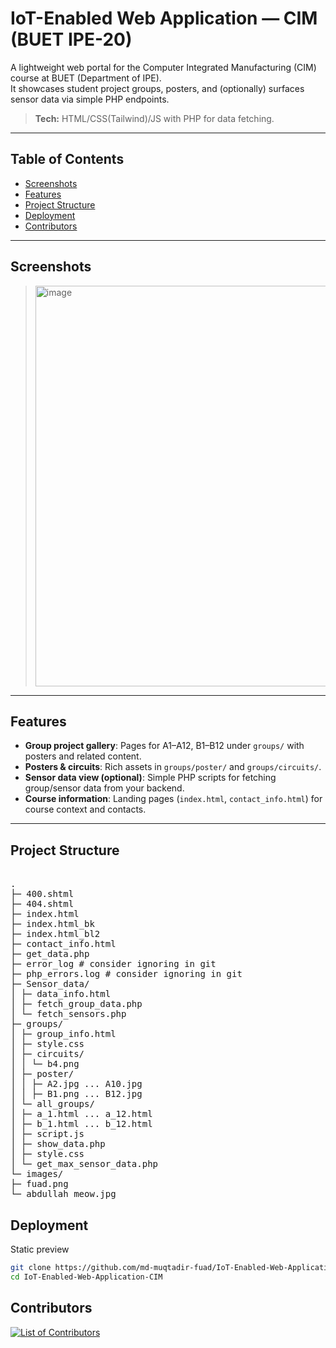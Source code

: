 # IoT-Enabled Web Application — CIM (BUET IPE-20)

A lightweight web portal for the Computer Integrated Manufacturing (CIM) course at BUET (Department of IPE).  
It showcases student project groups, posters, and (optionally) surfaces sensor data via simple PHP endpoints.

> **Tech:** HTML/CSS(Tailwind)/JS with PHP for data fetching.

---

## Table of Contents
- [Screenshots](#screenshots)
- [Features](#features)
- [Project Structure](#project-structure)
- [Deployment](#deployment)
- [Contributors](#contributors)

---

## Screenshots

> <!--UI screenshots/gifs here for a quick visual overview.-->
><img width="1365" height="641" alt="image" src="https://github.com/user-attachments/assets/21cb13aa-001c-45d2-aa31-3d6402283a97" />

> <!--Example placeholders (UI screenshots):-->
>
> 
> 

---

## Features

- **Group project gallery**: Pages for A1–A12, B1–B12 under `groups/` with posters and related content.
- **Posters & circuits**: Rich assets in `groups/poster/` and `groups/circuits/`.
- **Sensor data view (optional)**: Simple PHP scripts for fetching group/sensor data from your backend.
- **Course information**: Landing pages (`index.html`, `contact_info.html`) for course context and contacts.

---

## Project Structure
<pre> 
.
├─ 400.shtml
├─ 404.shtml
├─ index.html
├─ index.html_bk
├─ index.html_bl2
├─ contact_info.html
├─ get_data.php
├─ error_log # consider ignoring in git
├─ php_errors.log # consider ignoring in git
├─ Sensor_data/
│ ├─ data_info.html
│ ├─ fetch_group_data.php
│ └─ fetch_sensors.php
├─ groups/
│ ├─ group_info.html
│ ├─ style.css
│ ├─ circuits/
│ │ └─ b4.png
│ ├─ poster/
│ │ ├─ A2.jpg ... A10.jpg
│ │ ├─ B1.png ... B12.jpg
│ └─ all_groups/
│ ├─ a_1.html ... a_12.html
│ ├─ b_1.html ... b_12.html
│ ├─ script.js
│ ├─ show_data.php
│ ├─ style.css
│ └─ get_max_sensor_data.php
└─ images/
├─ fuad.png
└─ abdullah_meow.jpg
</pre>

## Deployment
Static preview
```bash
git clone https://github.com/md-muqtadir-fuad/IoT-Enabled-Web-Application-CIM.git
cd IoT-Enabled-Web-Application-CIM
```
## Contributors
<a href="https://github.com/md-muqtadir-fuad/IoT-Enabled-Web-Application-CIM/graphs/contributors">
  <img src="https://contributors-img.web.app/image?repo=md-muqtadir-fuad/IoT-Enabled-Web-Application-CIM" alt="List of Contributors"/>
</a>

<!--## Contributors
[![Contributors](https://contrib.rocks/image?repo=md-muqtadir-fuad/IoT-Enabled-Web-Application-CIM)](https://github.com/md-muqtadir-fuad/IoT-Enabled-Web-Application-CIM/graphs/contributors)-->


